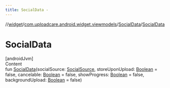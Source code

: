 ```yaml
---
title: SocialData -
---
```

//[widget](../../index.md)/[com.uploadcare.android.widget.viewmodels](../index.md)/[SocialData](index.md)/[SocialData](-social-data.md)



# SocialData  
[androidJvm]  
Content  
fun [SocialData](-social-data.md)(socialSource: [SocialSource](../../com.uploadcare.android.widget.data/-social-source/index.md), storeUponUpload: [Boolean](https://kotlinlang.org/api/latest/jvm/stdlib/kotlin/-boolean/index.html) = false, cancelable: [Boolean](https://kotlinlang.org/api/latest/jvm/stdlib/kotlin/-boolean/index.html) = false, showProgress: [Boolean](https://kotlinlang.org/api/latest/jvm/stdlib/kotlin/-boolean/index.html) = false, backgroundUpload: [Boolean](https://kotlinlang.org/api/latest/jvm/stdlib/kotlin/-boolean/index.html) = false)  



